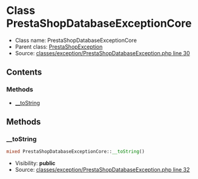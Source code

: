 Class PrestaShopDatabaseExceptionCore
=====================





* Class name: PrestaShopDatabaseExceptionCore
* Parent class: [PrestaShopException](class.PrestaShopExceptionCore.md)
* Source: [classes/exception/PrestaShopDatabaseException.php line 30](https://github.com/PrestaShop/PrestaShop/blob/1.6.0.7/classes/exception/PrestaShopDatabaseException.php#L30)


Contents
--------



### Methods

* [__toString](#method-__toString)






Methods
-------


### <a name="method-__toString"></a>__toString

```php
mixed PrestaShopDatabaseExceptionCore::__toString()
```





* Visibility: **public**
* Source: [classes/exception/PrestaShopDatabaseException.php line 32](https://github.com/PrestaShop/PrestaShop/blob/1.6.0.7/classes/exception/PrestaShopDatabaseException.php#L32)



